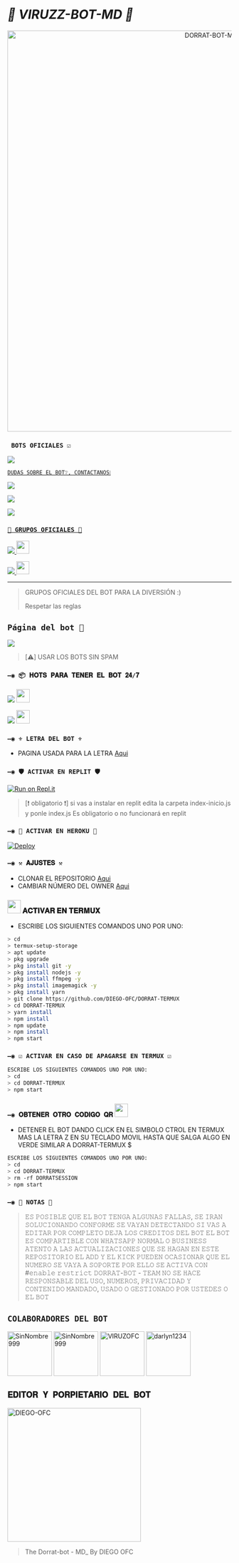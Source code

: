 # ***🤖 VIRUZZ-BOT-MD 🤖***

<p align="center">
<img src="https://github.com/DIEGO-OFC/DORRAT-BOT-MD/blob/main/galeria/dorrat-imagen.jpg" alt="DORRAT-BOT-MD" width="900"/>
</p>

### ` BOTS OFICIALES ☑️`

<a href="http://wa.me/524445790238" target="blank"><img src="https://img.shields.io/badge/VIRUZZ BOT-OFICIAL.1️⃣-25D366?style=for-the-badge&logo=whatsapp&logoColor=white" />

`DUDAS SOBRE EL BOT❔, CONTACTANOS❕`

<a href="http://wa.me/595986674310" target="blank"><img src="https://img.shields.io/badge/VIRUZZ_OFC_CREADOR-25D366?style=for-the-badge&logo=whatsapp&logoColor=white" />
<p><a href="http://wa.me/593959425714" target="blank"><img src="https://img.shields.io/badge/DIEGO_OFC_COLAB.1-25D366?style=for-the-badge&logo=whatsapp&logoColor=white" /></p>
<a href="http://wa.me/573168068344" target="blank"><img src="https://img.shields.io/badge/KIUBY_COLAB.2-25D366?style=for-the-badge&logo=whatsapp&logoColor=white" />

### `🔰 GRUPOS OFICIALES 🔰`


<a href="https://chat.whatsapp.com/L5oWIJp9c5BE8hMNCjJFGV" target="blank"><img src="https://img.shields.io/badge/Grupo-oficial-25D366?style=for-the-badge&logo=whatsapp&logoColor=white" /><a href="https://chat.whatsapp.com/L5oWIJp9c5BE8hMNCjJFGV"> <img src="https://upload.wikimedia.org/wikipedia/commons/thumb/1/19/WhatsApp_logo-color-vertical.svg/1200px-WhatsApp_logo-color-vertical.svg.png" height="29px"></a>


<a href="https://chat.whatsapp.com/GDkNr8qkR1K5VMpXlCLIIQ" target="blank"><img src="https://img.shields.io/badge/Grupo-oficial2-25D366?style=for-the-badge&logo=whatsapp&logoColor=white" /><a href="https://chat.whatsapp.com/GDkNr8qkR1K5VMpXlCLIIQ"> <img src="https://upload.wikimedia.org/wikipedia/commons/thumb/1/19/WhatsApp_logo-color-vertical.svg/1200px-WhatsApp_logo-color-vertical.svg.png" height="29px"></a>

---------
> GRUPOS OFICIALES DEL BOT PARA LA DIVERSIÓN :)
> <p>Respetar las reglas </p>

## `Página del bot 📌 `

<a href="https://sites.google.com/view/dorratbotmd/inicio" target="_blank"> <img src="https://img.shields.io/badge/-pagina aqui-%23E4405F?style=for-the-badge&logo=página aqui&logoColor=black" target="_blank"></a> 

> [⚠️] USAR LOS BOTS SIN SPAM

### `—◉ 📦 𝐇𝐎𝐓𝐒 𝐏𝐀𝐑𝐀 𝐓𝐄𝐍𝐄𝐑 𝐄𝐋 𝐁𝐎𝐓 𝟐𝟒/𝟕`

<a href="https://dash.boxmineworld.com/login" target="_blank"> <img src="https://img.shields.io/badge/-Boxmineworld-%23E4405F?style=for-the-badge&logo=Boxmineworld&logoColor=black" target="_blank"></a> <img src="https://github.com/DIEGO-OFC/DORRAT-BOT-MD/blob/main/galeria/Boxmine.png" height="30px">
<p align="hihg">   
<a href="https://www.mediafire.com/file/nbe32g0kjl99yul/Termux_0.119.1.apk/file
" target="_blank"> <img src="https://img.shields.io/badge/-DESCARGAR_TERMUX-%23E4405F?style=for-the-badge&logo=DESCARGAR_TERMUX&logoColor=black" target="_blank"></a> <img src="https://github.com/DIEGO-OFC/DORRAT-BOT-MD/blob/main/galeria/unnamed.png" height="30px">

### `—◉ ⚜️ LETRA DEL BOT ⚜️`
- PAGINA USADA PARA LA LETRA [Aqui](https://smiley.cool/es/weirdmaker.php)
  
### `—◉ 🛡️ ACTIVAR EN REPLIT 🛡️`

[![Run on Repl.it](https://repl.it/badge/github/DIEGO-OFC/DORRAT-BOT-MD)](https://repl.it/github/DIEGO-OFC/DORRAT-BOT-MD)
> [❗ obligatorio ❗] si vas a instalar en replit edita la carpeta index-inicio.js y ponle index.js
> Es obligatorio o no funcionará en replit

### `—◉ 🔮 ACTIVAR EN HEROKU 🔮`
[![Deploy](https://www.herokucdn.com/deploy/button.svg)](https://heroku.com/deploy?template=https://github.com/DIEGO-OFC/DORRAT-BOT-MD)

### `—◉ ⚒️ 𝐀𝐉𝐔𝐒𝐓𝐄𝐒 ⚒️`
- CLONAR EL REPOSITORIO [Aqui](https://github.com/DIEGO-OFC/DORRAT-BOT-MD/fork)
- CAMBIAR NÚMERO DEL OWNER [Aqui](https://github.com/DIEGO-OFC/DORRAT-BOT-MD/blob/main/configuracion.js)

### <img src="https://github.com/DIEGO-OFC/DORRAT-BOT-MD/blob/main/galeria/unnamed.png" height="30px"> 𝐀𝐂𝐓𝐈𝐕𝐀𝐑 𝐄𝐍 𝐓𝐄𝐑𝐌𝐔𝐗
- ESCRIBE LOS SIGUIENTES COMANDOS UNO POR UNO:
```bash
> cd
> termux-setup-storage
> apt update 
> pkg upgrade 
> pkg install git -y
> pkg install nodejs -y
> pkg install ffmpeg -y
> pkg install imagemagick -y
> pkg install yarn
> git clone https://github.com/DIEGO-OFC/DORRAT-TERMUX
> cd DORRAT-TERMUX
> yarn install 
> npm install
> npm update
> npm install 
> npm start
```
### `—◉ ☑️ ACTIVAR EN CASO DE APAGARSE EN TERMUX ☑️`
```bash
ESCRIBE LOS SIGUIENTES COMANDOS UNO POR UNO:
> cd 
> cd DORRAT-TERMUX
> npm start
```

### `—◉ 𝐎𝐁𝐓𝐄𝐍𝐄𝐑 𝐎𝐓𝐑𝐎 𝐂𝐎𝐃𝐈𝐆𝐎 𝐐𝐑` <img src="https://github.com/DIEGO-OFC/DORRAT-BOT-MD/blob/main/galeria/qrcode_30531084_.png" height="30px">

- DETENER EL BOT DANDO CLICK EN EL SIMBOLO CTROL EN TERMUX MAS LA LETRA Z EN SU TECLADO MOVIL HASTA QUE SALGA ALGO EN VERDE SIMILAR A DORRAT-TERMUX $  
```bash
ESCRIBE LOS SIGUIENTES COMANDOS UNO POR UNO:
> cd 
> cd DORRAT-TERMUX
> rm -rf DORRATSESSION 
> npm start
```

### `—◉ 📄 NOTAS 📄`
> 𝙴𝚂 𝙿𝙾𝚂𝙸𝙱𝙻𝙴 𝚀𝚄𝙴 𝙴𝙻 𝙱𝙾𝚃 𝚃𝙴𝙽𝙶𝙰 𝙰𝙻𝙶𝚄𝙽𝙰𝚂 𝙵𝙰𝙻𝙻𝙰𝚂, 𝚂𝙴 𝙸𝚁𝙰𝙽 𝚂𝙾𝙻𝚄𝙲𝙸𝙾𝙽𝙰𝙽𝙳𝙾 𝙲𝙾𝙽𝙵𝙾𝚁𝙼𝙴 𝚂𝙴 𝚅𝙰𝚈𝙰𝙽 𝙳𝙴𝚃𝙴𝙲𝚃𝙰𝙽𝙳𝙾
> 𝚂𝙸 𝚅𝙰𝚂 𝙰 𝙴𝙳𝙸𝚃𝙰𝚁 𝙿𝙾𝚁 𝙲𝙾𝙼𝙿𝙻𝙴𝚃𝙾 𝙳𝙴𝙹𝙰 𝙻𝙾𝚂 𝙲𝚁𝙴𝙳𝙸𝚃𝙾𝚂 𝙳𝙴𝙻 𝙱𝙾𝚃 
> 𝙴𝙻 𝙱𝙾𝚃 𝙴𝚂 𝙲𝙾𝙼𝙿𝙰𝚁𝚃𝙸𝙱𝙻𝙴 𝙲𝙾𝙽 𝚆𝙷𝙰𝚃𝚂𝙰𝙿𝙿 𝙽𝙾𝚁𝙼𝙰𝙻 𝙾 𝙱𝚄𝚂𝙸𝙽𝙴𝚂𝚂
> 𝙰𝚃𝙴𝙽𝚃𝙾 𝙰 𝙻𝙰𝚂 𝙰𝙲𝚃𝚄𝙰𝙻𝙸𝚉𝙰𝙲𝙸𝙾𝙽𝙴𝚂 𝚀𝚄𝙴 𝚂𝙴 𝙷𝙰𝙶𝙰𝙽 𝙴𝙽 𝙴𝚂𝚃𝙴 𝚁𝙴𝙿𝙾𝚂𝙸𝚃𝙾𝚁𝙸𝙾
> 𝙴𝙻 𝙰𝙳𝙳 𝚈 𝙴𝙻 𝙺𝙸𝙲𝙺 𝙿𝚄𝙴𝙳𝙴𝙽 𝙾𝙲𝙰𝚂𝙸𝙾𝙽𝙰𝚁 𝚀𝚄𝙴 𝙴𝙻 𝙽𝚄𝙼𝙴𝚁𝙾 𝚂𝙴 𝚅𝙰𝚈𝙰 𝙰 𝚂𝙾𝙿𝙾𝚁𝚃𝙴 𝙿𝙾𝚁 𝙴𝙻𝙻𝙾 𝚂𝙴 𝙰𝙲𝚃𝙸𝚅𝙰 𝙲𝙾𝙽 #𝚎𝚗𝚊𝚋𝚕𝚎 𝚛𝚎𝚜𝚝𝚛𝚒𝚌𝚝 
> 𝙳𝙾𝚁𝚁𝙰𝚃-𝙱𝙾𝚃 - 𝚃𝙴𝙰𝙼 𝙽𝙾 𝚂𝙴 𝙷𝙰𝙲𝙴 𝚁𝙴𝚂𝙿𝙾𝙽𝚂𝙰𝙱𝙻𝙴 𝙳𝙴𝙻 𝚄𝚂𝙾, 𝙽𝚄𝙼𝙴𝚁𝙾𝚂, 𝙿𝚁𝙸𝚅𝙰𝙲𝙸𝙳𝙰𝙳 𝚈 𝙲𝙾𝙽𝚃𝙴𝙽𝙸𝙳𝙾 𝙼𝙰𝙽𝙳𝙰𝙳𝙾, 𝚄𝚂𝙰𝙳𝙾 𝙾 𝙶𝙴𝚂𝚃𝙸𝙾𝙽𝙰𝙳𝙾 𝙿𝙾𝚁 𝚄𝚂𝚃𝙴𝙳𝙴𝚂 𝙾 𝙴𝙻 𝙱𝙾𝚃

## `COLABORADORES DEL BOT` 
<a href="https://github.com/SinNombre999"><img src="https://github.com/SinNombre999.png" width="100" height="100" alt="SinNombre999"/></a>
<a href="https://github.com/GataNina-Li"><img src="https://github.com/GataNina-Li.png" width="100" height="100" alt="SinNombre999"/></a>
<a href="https://github.com/VIRUZOFC"><img src="https://github.com/VIRUZOFC.png" width="100" height="100" alt="VIRUZOFC"/></a>
<a href="https://github.com/darlyn1234"><img src="https://github.com/darlyn1234.png" width="100" height="100" alt="darlyn1234"/></a>



## `𝐄𝐃𝐈𝐓𝐎𝐑 𝐘 𝐏𝐎𝐑𝐏𝐈𝐄𝐓𝐀𝐑𝐈𝐎 𝐃𝐄𝐋 𝐁𝐎𝐓` 
<a href="https://github.com/DIEGO-OFC"><img src="https://github.com/DIEGO-OFC.png" width="300" height="300" alt="DIEGO-OFC"/></a>

> The Dorrat-bot - MD_ By DIEGO OFC 
